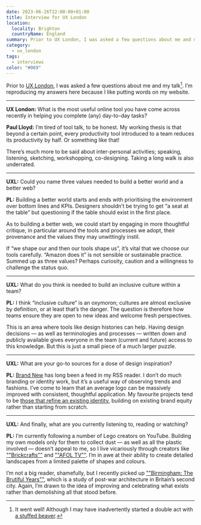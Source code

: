 ```yaml
---
date: 2023-06-26T22:00:00+01:00
title: Interview for UX London
location:
  locality: Brighton
  countryName: England
summary: Prior to UX London, I was asked a few questions about me and my talk.
category:
  - ux_london
tags:
  - interviews
color: "#069"
---
```


Prior to [UX London][1], I was asked a few questions about me and my talk[^1]. I’m reproducing my answers here because I like putting words on my website.

---

**UX London:** What is the most useful online tool you have come across recently in helping you complete (any) day-to-day tasks?

**Paul Lloyd:** I’m tired of tool talk, to be honest. My working thesis is that beyond a certain point, every productivity tool introduced to a team reduces its productivity by half. Or something like that!

There’s much more to be said about inter-personal activities; speaking, listening, sketching, workshopping, co-designing. Taking a long walk is also underrated.

---

**UXL:** Could you name three values needed to build a better world and a better web?

**PL:** Building a better world starts and ends with prioritising the environment over bottom lines and KPIs. Designers shouldn’t be trying to get “a seat at the table” but questioning if the table should exist in the first place.

As to building a better web, we could start by engaging in more thoughtful critique, in particular around the tools and processes we adopt, their provenance and the values they may unwittingly instil.

If “we shape our and then our tools shape us”, it’s vital that we choose our tools carefully. “Amazon does it” is not sensible or sustainable practice. Summed up as three values? Perhaps curiosity, caution and a willingness to challenge the status quo.

---

**UXL:** What do you think is needed to build an inclusive culture within a team?

**PL:** I think “inclusive culture” is an oxymoron; cultures are almost exclusive by definition, or at least that’s the danger. The question is therefore how teams ensure they are open to new ideas and welcome fresh perspectives.

This is an area where tools like design histories can help. Having design decisions — as well as terminologies and processes — written down and publicly available gives everyone in the team (current and future) access to this knowledge. But this is just a small piece of a much larger puzzle.

---

**UXL:** What are your go-to sources for a dose of design inspiration?

**PL:** [Brand New][2] has long been a feed in my RSS reader. I don’t do much branding or identity work, but it’s a useful way of observing trends and fashions. I’ve come to learn that an average logo can be massively improved with consistent, thoughtful application. My favourite projects tend to be [those that refine an existing identity][3], building on existing brand equity rather than starting from scratch.

---

**UXL:** And finally, what are you currently listening to, reading or watching?

**PL:** I’m currently following a number of Lego creators on YouTube. Building my own models only for them to collect dust — as well as all the plastic involved — doesn’t appeal to me, so I live vicariously through creators like [""Brickcrafts""][4] and [""AFOL TV""][5]. I’m in awe at their ability to create detailed landscapes from a limited palette of shapes and colours.

I’m not a big reader, shamefully, but I recently picked up [""Birmingham: The Brutiful Years""][6], which is a study of post-war architecture in Britain’s second city. Again, I’m drawn to the idea of improving and celebrating what exists rather than demolishing all that stood before.

[^1]: It went well! Although I may have inadvertently started a double act with [a stuffed beaver][7].

[1]: /2023/130/a1/ux_london/
[2]: https://www.underconsideration.com/brandnew/
[3]: /2018/202/a1/brands_renewed/
[4]: https://www.youtube.com/@Brick_Crafts
[5]: https://www.youtube.com/@AFOLTV
[6]: https://the-modernist.org/products/birmingham-the-brutiful-years
[7]: /2023/173/p1/
